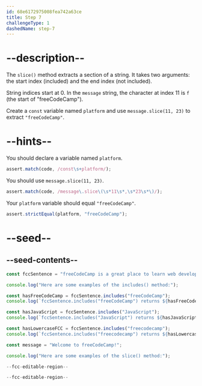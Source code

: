 ```yaml
---
id: 68e6172975008fea742a63ce
title: Step 7
challengeType: 1
dashedName: step-7
---
```


# --description--

The `slice()` method extracts a section of a string. It takes two arguments: the start index (included) and the end index (not included).

String indices start at 0. In the `message` string, the character at index 11 is `f` (the start of "freeCodeCamp").

Create a `const` variable named `platform` and use `message.slice(11, 23)` to extract `"freeCodeCamp"`.

# --hints--

You should declare a variable named `platform`.

```js
assert.match(code, /const\s+platform/);
```

You should use `message.slice(11, 23)`.

```js
assert.match(code, /message\.slice\(\s*11\s*,\s*23\s*\)/);
```

Your `platform` variable should equal `"freeCodeCamp"`.

```js
assert.strictEqual(platform, "freeCodeCamp");
```

# --seed--

## --seed-contents--

```js
const fccSentence = "freeCodeCamp is a great place to learn web development.";

console.log("Here are some examples of the includes() method:");

const hasFreeCodeCamp = fccSentence.includes("freeCodeCamp");
console.log(`fccSentence.includes("freeCodeCamp") returns ${hasFreeCodeCamp} because the word "freeCodeCamp" is in the sentence.`);

const hasJavaScript = fccSentence.includes("JavaScript");
console.log(`fccSentence.includes("JavaScript") returns ${hasJavaScript} because the word "JavaScript" is not in the sentence.`);

const hasLowercaseFCC = fccSentence.includes("freecodecamp");
console.log(`fccSentence.includes("freecodecamp") returns ${hasLowercaseFCC} because includes is case-sensitive.`);

const message = "Welcome to freeCodeCamp!";

console.log("Here are some examples of the slice() method:");

--fcc-editable-region--

--fcc-editable-region--
```
